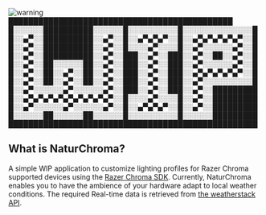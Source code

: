 ![warning](https://github.com/Bhaacke/NaturChroma/blob/main/src/x64/Debug/Banner.png)
█████████████████████████████████████████████
█░░░░░░██████████░░░░░░█░░░░░░░░░░█░░░░░░░░░░░░░░█
█░░▄▀░░██████████░░▄▀░░█░░▄▀▄▀▄▀░░█░░▄▀▄▀▄▀▄▀▄▀░░█
█░░▄▀░░██████████░░▄▀░░█░░░░▄▀░░░░█░░▄▀░░░░░░▄▀░░█
█░░▄▀░░██████████░░▄▀░░███░░▄▀░░███░░▄▀░░██░░▄▀░░█
█░░▄▀░░██░░░░░░██░░▄▀░░███░░▄▀░░███░░▄▀░░░░░░▄▀░░█
█░░▄▀░░██░░▄▀░░██░░▄▀░░███░░▄▀░░███░░▄▀▄▀▄▀▄▀▄▀░░█
█░░▄▀░░██░░▄▀░░██░░▄▀░░███░░▄▀░░███░░▄▀░░░░░░░░░░█
█░░▄▀░░░░░░▄▀░░░░░░▄▀░░███░░▄▀░░███░░▄▀░░█████████
█░░▄▀▄▀▄▀▄▀▄▀▄▀▄▀▄▀▄▀░░█░░░░▄▀░░░░█░░▄▀░░█████████
█░░▄▀░░░░░░▄▀░░░░░░▄▀░░█░░▄▀▄▀▄▀░░█░░▄▀░░█████████
█░░░░░░██░░░░░░██░░░░░░█░░░░░░░░░░█░░░░░░█████████
██████████████████████████████████████████████████
## What is NaturChroma?
A simple WIP application to customize lighting profiles for Razer Chroma supported devices using the [Razer Chroma SDK](https://assets.razerzone.com/dev_portal/C%2B%2B/html/en/index.html?_ga=2.239795911.557568061.1641252596-2106047379.1640099487). 
Currently, NaturChroma enables you to have the ambience of your hardware adapt to local weather conditions. The required Real-time data is retrieved from [the weatherstack API](https://weatherstack.com/).

